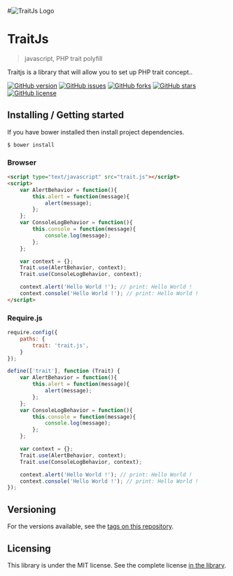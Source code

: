 #![TraitJs Logo](./images/logo.png)

# TraitJs
> javascript, PHP trait polyfill

Traitjs is a library that will allow you to set up PHP trait concept..

[![GitHub version](https://badge.fury.io/gh/CedrickOka%2Ftraitjs.svg)](https://badge.fury.io/gh/CedrickOka%2Ftraitjs)
[![GitHub issues](https://img.shields.io/github/issues/CedrickOka/traitjs.svg)](https://img.shields.io/github/issues/CedrickOka/traitjs.svg)
[![GitHub forks](https://img.shields.io/github/forks/CedrickOka/traitjs.svg)](https://img.shields.io/github/forks/CedrickOka/traitjs.svg)
[![GitHub stars](https://img.shields.io/github/stars/CedrickOka/traitjs.svg)](https://github.com/CedrickOka/traitjs/stargazers)
[![GitHub license](https://img.shields.io/github/license/CedrickOka/traitjs.svg)](https://github.com/CedrickOka/traitjs/blob/master/LICENSE)

## Installing / Getting started

If you have bower installed then install project dependencies.

```
$ bower install 
```

### Browser

```html
<script type="text/javascript" src="trait.js"></script>
<script>
    var AlertBehavior = function(){
        this.alert = function(message){
            alert(message);
        };
    };
    var ConsoleLogBehavior = function(){
        this.console = function(message){
            console.log(message);
        };
    };

    var context = {};
    Trait.use(AlertBehavior, context);
    Trait.use(ConsoleLogBehavior, context);

    context.alert('Hello World !'); // print: Hello World !
    context.console('Hello World !'); // print: Hello World !
</script>
```

### Require.js

```javascript
require.config({
	paths: {
		trait: 'trait.js',
	}
});

define(['trait'], function (Trait) {
    var AlertBehavior = function(){
        this.alert = function(message){
            alert(message);
        };
    };
    var ConsoleLogBehavior = function(){
        this.console = function(message){
            console.log(message);
        };
    };

    var context = {};
    Trait.use(AlertBehavior, context);
    Trait.use(ConsoleLogBehavior, context);

    context.alert('Hello World !'); // print: Hello World !
    context.console('Hello World !'); // print: Hello World !
});
```

## Versioning

For the versions available, see the [tags on this repository](/tags).

## Licensing

This library is under the MIT license. See the complete license [in the library](LICENSE).
